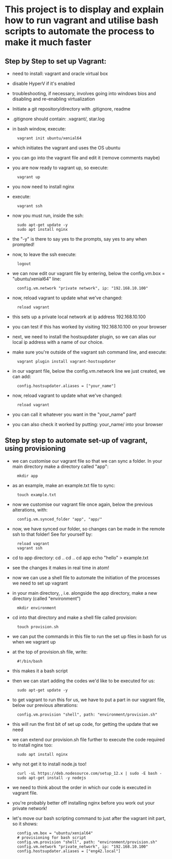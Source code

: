 # This project is to display and explain how to run vagrant and utilise bash scripts to automate the process to make it much faster

## Step by Step to set up Vagrant:

- need to install: vagrant and oracle virtual box
- disable HyperV if it's enabled
- troubleshooting, if necessary, involves going into windows bios and disabling and re-enabling virtualization
- Initiate a git repository/directory with .gitignore, readme
- .gitignore should contain: .vagrant/, star.log
- in bash window, execute:

        vagrant init ubuntu/xenial64

- which initiates the vagrant and uses the OS ubuntu
- you can go into the vagrant file and edit it (remove comments maybe)
- you are now ready to vagrant up, so execute:

        vagrant up

- you now need to install nginx
- execute:

        vagrant ssh

- now you must run, inside the ssh:

        sudo apt-get update -y
        sudo apt install nginx

- the "-y" is there to say yes to the prompts, say yes to any when prompted!
- now, to leave the ssh execute:

        logout

- we can now edit our vagrant file by entering, below the config.vm.box = "ubuntu/xenial64" line:

        config.vm.network "private network", ip: "192.168.10.100"

- now, reload vagrant to update what we've changed:

        reload vagrant

- this sets up a private local network at ip address 192.168.10.100
- you can test if this has worked by visiting 192.168.10.100 on your browser
- next, we need to install the hostsupdater plugin, so we can alias our local ip address with a name of our choice.

- make sure you're outside of the vagrant ssh command line, and execute:

        vagrant plugin install vagrant-hostsupdater        

- in our vagrant file, below the config.vm.network line we just created, we can add:

        config.hostsupdater.aliases = ["your_name"]

- now, reload vagrant to update what we've changed:

        reload vagrant

- you can call it whatever you want in the "your_name" part!

- you can also check it worked by putting: your_name/ into your browser

## Step by step to automate set-up of vagrant, using provisioning

- we can customise our vagrant file so that we can sync a folder. In your main directory make a directory called "app":

        mkdir app

- as an example, make an example.txt file to sync:

        touch example.txt

- now we customise our vagrant file once again, below the previous alterations, with:

        config.vm.synced_folder "app", "app/"

- now, we have synced our folder, so changes can be made in the remote ssh to that folder! See for yourself by:

        reload vagrant
        vagrant ssh

- cd to app directory:
        cd ..
        cd ..
        cd app
        echo "hello" > example.txt

- see the changes it makes in real time in atom!

- now we can use a shell file to automate the initiation of the processes we need to set up vagrant

- in your main directory, , i.e. alongside the app directory, make a new directory (called "environment")

        mkdir environment

- cd into that directory and make a shell file called provision:

        touch provision.sh

- we can put the commands in this file to run the set up files in bash for us when we vagrant up

- at the top of provision.sh file, write:

        #!/bin/bash

- this makes it a bash script

- then we can start adding the codes we'd like to be executed for us:

        sudo apt-get update -y

- to get vagrant to run this for us, we have to put a part in our vagrant file, below our previous alterations:

        config.vm.provision "shell", path: "environment/provision.sh"

- this will run the first bit of set up code, for getting the update that we need

- we can extend our provision.sh file further to execute the code required to install nginx too:

        sudo apt install nginx

- why not get it to install node.js too!

        curl -sL https://deb.nodesource.com/setup_12.x | sudo -E bash -
        sudo apt-get install -y nodejs

- we need to think about the order in which our code is executed in vagrant file.
- you're probably better off installing nginx before you work out your private network! 
- let's move our bash scripting command to just after the vagrant init part, so it shows:

        config.vm.box = "ubuntu/xenial64"
        # provisioning for bash script
        config.vm.provision "shell", path: "environment/provision.sh"
        config.vm.network "private_network", ip: "192.168.10.100"
        config.hostsupdater.aliases = ["eng42.local"]
